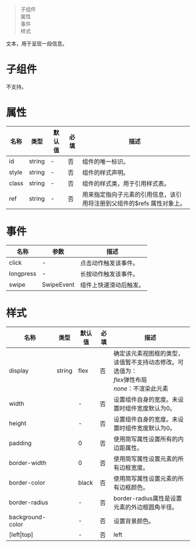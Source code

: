 > 子组件  
> 属性  
> 事件  
> 样式  

文本，用于呈现一段信息。

# 子组件
不支持。

# 属性
|  名称   | 类型  |  默认值   | 必填  | 描述  |
|  ----  | ----  |  ----  | ----  | ----  |
| id  | string | -  | 否 | 组件的唯一标识。 |
| style  | string | -  | 否 | 组件的样式声明。 |
| class  | string | -  | 否 | 组件的样式类，用于引用样式表。 |
| ref  | string | -  | 否 | 用来指定指向子元素的引用信息，该引用将注册到父组件的$refs 属性对象上。 |

# 事件
|  名称   | 参数  | 描述  |
|  ----  | ----  | ----  |
| click  | - | 点击动作触发该事件。 |
| longpress  | - | 长按动作触发该事件。 |
| swipe  | SwipeEvent | 组件上快速滑动后触发。 |

# 样式
|  名称   | 类型  |  默认值   | 必填  | 描述  |
|  ----  | ----  |  ----  | ----  | ----  |
| display | string | flex  | 否 | 确定该元素视图框的类型，该值暂不支持动态修改。可选值为：<br/>*flex*弹性布局<br/>*none*：不渲染此元素 |
| width | <length> | - | 否 | 设置组件自身的宽度。未设置时组件宽度默认为0。 |
| height | <length> | - | 否 | 设置组件自身的宽度。未设置时组件宽度默认为0。 |
| padding | <length> | 0 | 否 | 使用简写属性设置所有的内边距属性。 |
| border-width | <length> | 0 | 否 | 使用简写属性设置元素的所有边框宽度。 |
| border-color | <color> | black | 否 | 使用简写属性设置元素的所有边框颜色。 |
| border-radius | <length> | - | 否 | border-radius属性是设置元素的外边框圆角半径。 |
| background-color | <color> | - | 否 | 设置背景颜色。 |
| [left\|top] | <length> | - | 否 | left|top需要配合position样式使用，来确定元素的偏移位置。<br/>left属性规定元素的左边缘。该属性定义了定位元素左外边距边界与其包含块左边界之间的偏移。<br/>top属性规定元素的顶部边缘。该属性定义了一个定位元素的上外边距边界与其包含块上边界之间的偏移。 |